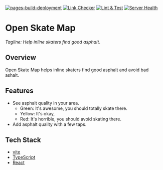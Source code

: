 [![pages-build-deployment](https://github.com/cristiklein/openskatemap/actions/workflows/pages/pages-build-deployment/badge.svg)](https://github.com/cristiklein/openskatemap/actions/workflows/pages/pages-build-deployment)
[![Link Checker](https://github.com/cristiklein/openskatemap/actions/workflows/linkchecker.yml/badge.svg)](https://github.com/cristiklein/openskatemap/actions/workflows/linkchecker.yml)
[![Lint & Test](https://github.com/cristiklein/openskatemap/actions/workflows/lint-and-test.yml/badge.svg)](https://github.com/cristiklein/openskatemap/actions/workflows/lint-and-test.yml)
[![Server Health](https://github.com/cristiklein/openskatemap/actions/workflows/server-health.yml/badge.svg)](https://github.com/cristiklein/openskatemap/actions/workflows/server-health.yml)

# Open Skate Map

_Tagline: Help inline skaters find good asphalt._

## Overview

Open Skate Map helps inline skaters find good asphalt and avoid bad ashalt.

## Features

- See asphalt quality in your area.
    - Green: It's awesome, you should totally skate there.
    - Yellow: It's okay,
    - Red: It's horrible, you should avoid skating there.
- Add asphalt quality with a few taps.

## Tech Stack

- [vite](https://vite.dev/)
- [TypeScript](https://www.typescriptlang.org/)
- [React](https://react.dev/)
